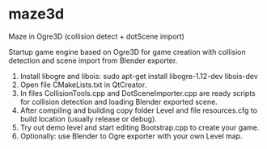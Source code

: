 # maze3d
Maze in Ogre3D (collision detect + dotScene import)

Startup game engine based on Ogre3D for game creation with collision detection and scene import from Blender exporter.

1. Install libogre and libois: sudo apt-get install libogre-1.12-dev libois-dev
2. Open file CMakeLists.txt in QtCreator.
3. In files CollisionTools.cpp and DotSceneImporter.cpp are ready scripts for collision detection and loading Blender exported scene.
4. After compiling and building copy folder Level and file resources.cfg to build location (usually release or debug).
5. Try out demo level and start editing Bootstrap.cpp to create your game. 
6. Optionally: use Blender to Ogre exporter with your own Level map.
